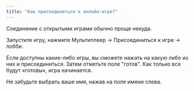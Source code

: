 ```yaml
---
title: "Как присоединиться к онлайн-игре?"
---
```


Соединение с открытыми играми обычно проще некуда.

Запустите игру, нажмите Мультиплеер → Присоединиться к игре → лобби.

Если доступны какие-либо игры, вы сможете нажать на какую либо из них и присоединиться. Затем отметьте поле "готов". Как только все будут «готовы», игра начинается.

Не забудьте выбрать ваше имя, нажав на поле имени слева. 
